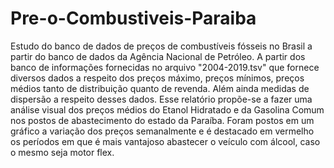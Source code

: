 # Pre-o-Combustiveis-Paraiba
Estudo do banco de dados de preços de combustíveis fósseis no Brasil a partir do banco de dados da Agência Nacional de Petróleo. A partir dos banco de informações fornecidas no arquivo "2004-2019.tsv" que fornece diversos dados a respeito dos preços máximo, preços mínimos, preços médios tanto de distribuição quanto de revenda. Além ainda medidas de dispersão a respeito desses dados. Esse relatório propõe-se a fazer uma análise visual dos preços médios do Etanol Hidratado e da Gasolina Comum nos postos de abastecimento do estado da Paraíba.  Foram postos em um gráfico a variação dos preços semanalmente e é destacado em vermelho os períodos em que é mais vantajoso abastecer o veículo com álcool, caso o mesmo seja motor flex.
